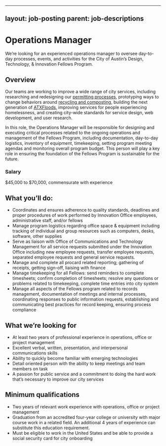 
---
layout: job-posting
parent: job-descriptions
---

# Operations Manager
We’re looking for an experienced operations manager to oversee day-to-day processes, events, and activities for the City of Austin’s Design, Technology, & Innovation Fellows Program.

## Overview  
Our teams are working to improve a wide range of city services, including researching and redesigning our [permitting processes](http://www.austintexas.gov/department/development-services), prototyping ways to change behaviors around [recycling and composting](http://www.austintexas.gov/department/austin-resource-recovery), building the next generation of [ATXFloods](https://www.atxfloods.com/), improving services for people experiencing homelessness, and creating city-wide standards for service design, web development, and user research.

In this role, the Operations Manager will be responsible for designing and executing critical processes related to the ongoing operations and management of the Fellows Program, including documentation, day-to-day logistics, inventory of equipment, timekeeping, setting program meeting agendas and monitoring overall program budget. This person will play a key role in ensuring the foundation of the Fellows Program is sustainable for the future.

### Salary
$45,000 to $70,000, commensurate with experience

## What you’ll do:
-   Coordinates and ensures adherence to quality standards, deadlines and proper procedures of work performed by Innovation Office employees, administrative staff, and/or fellows    
-   Manage program logistics regarding office space & equipment including tracking of individual and group resources such as computers, desks, software, other supplies    
-   Serve as liaison with Office of Communications and Technology Management for all service requests submitted under the Innovation Office including new employee requests, transfer employee requests, separated employee requests and general service requests.    
-   Manage and complete all procard related reporting; gathering of receipts, getting sign-off, liaising with finance    
-   Manage timekeeping for all Fellows: send reminders to complete timesheets; confirm completion of timesheets; resolve any questions or problems related to timekeeping, complete time entries into city system
-   Manage all aspects of the Fellows program related to records management, documentation of meetings and internal processes, coordinating responses to public information requests, establishing and communicating best practices for record keeping, ensuring process compliance
    
## What we’re looking for
-   At least two years of professional experience in operations, office or project management    
-   Excellent verbal, written, presentation, and interpersonal communications skills    
-   Ability to quickly become familiar with emerging technologies    
-   Detail oriented person with the ability to keep meetings and team members on task    
-   A passion for public service and a commitment to doing the hard work that’s necessary to improve our city services
    
## Minimum qualifications
-   Two years of relevant work experience with operations, office or project management    
-   Graduation from an accredited four-year college or university with major course work in a related field. An additional 4 years of experience can substitute this education requirement.
-   Must be eligible to work in the United States and be able to provide a social security card for city onboarding
